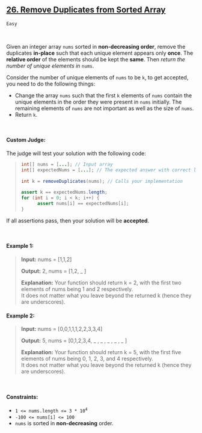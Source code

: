 ## [26. Remove Duplicates from Sorted Array](https://leetcode.com/problems/remove-duplicates-from-sorted-array/)

<code>Easy</code>

<br>

Given an integer array <code>nums</code> sorted in __non-decreasing order__, remove the duplicates __in-place__ such that each unique element 
appears only __once__. The __relative order__ of the elements should be kept the __same__. Then *return the number of unique 
elements in* <code>nums</code>.

Consider the number of unique elements of <code>nums</code> to be <code>k</code>, to get accepted, you need to do the following things:

- Change the array <code>nums</code> such that the first <code>k</code> elements of <code>nums</code> contain the unique elements
in the order they were present in <code>nums</code> initially. The remaining elements of <code>nums</code> are not important as
well as the size of <code>nums</code>.
- Return <code>k</code>.

<br>

#### Custom Judge:

The judge will test your solution with the following code:  

> ```java
> int[] nums = [...]; // Input array  
> int[] expectedNums = [...]; // The expected answer with correct length  
>  
> int k = removeDuplicates(nums); // Calls your implementation  
>  
> assert k == expectedNums.length;  
> for (int i = 0; i < k; i++) {  
>       assert nums[i] == expectedNums[i];  
> }
> ```

If all assertions pass, then your solution will be __accepted__.

<br>

#### Example 1:

> __Input:__ nums = [1,1,2]
> 
> __Output:__ 2, nums = [1,2, _ ]
> 
> __Explanation:__ Your function should return k = 2, with the first two elements of nums being 1 and 2 respectively.  
> It does not matter what you leave beyond the returned k (hence they are underscores). 

#### Example 2:

> __Input:__ nums = [0,0,1,1,1,2,2,3,3,4]
> 
> __Output:__ 5, nums = [0,1,2,3,4, _ , _ , _ , _ , _ ]
> 
> __Explanation:__ Your function should return k = 5, with the first five elements of nums being 0, 1, 2, 3, and 4 respectively.  
> It does not matter what you leave beyond the returned k (hence they are underscores). 

<br>

#### Constraints:

- <code>1 <= nums.length <= 3 * 10<sup>4</sup></code>
- <code>-100 <= nums[i] <= 100</code>
- <code>nums</code> is sorted in __non-decreasing__ order.
